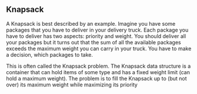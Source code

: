 ## Knapsack

A Knapsack is best described by an example. Imagine you have some packages that you have to deliver in your delivery truck. Each package you have to deliver has two aspects: priority and weight. You should deliver all your packages but it turns out that the sum of all the available packages exceeds the maximum weight you can carry in your truck. You have to make a decision, which packages to take. 

This is often called the Knapsack problem. The Knapsack data structure is a container that can hold items of some type and has a fixed weight limit (can hold a maximum weight). The problem is to fill the Knapsack up to (but not over) its maximum weight while maximizing its priority